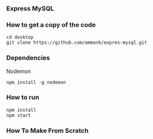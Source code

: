 ### Express MySQL

### How to get a copy of the code

```
cd desktop
git clone https://github.com/ammonk/expres-mysql.git
```

### Dependencies

Nodemon

```
npm install -g nodemon
```

### How to run

```
npm install
npm start
```

### How To Make From Scratch
